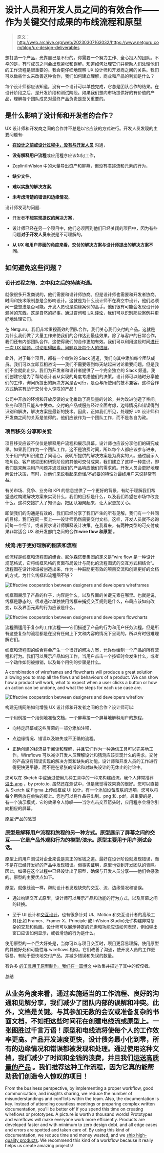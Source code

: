 # 设计人员和开发人员之间的有效合作——作为关键交付成果的布线流程和原型

> 原文：<http://web.archive.org/web/20230307163032/https://www.netguru.com/blog/ux-design-deliverables>

 想打造一个产品，光靠自己是不行的。你需要一个努力工作、全心投入的团队。不幸的是，有时成员之间会出现紧张和误解。知道如何处理它们并帮助人们处理他们的工作流程是很重要的。我会更仔细地观察 UX 设计师和开发商之间的关系。我们可以做些什么来改善这种合作，我们如何建立理解，商业和产品的利润是什么？

每个设计师都应该知道，没有一个设计可以单独完成，它总是团队合作的结果。在设计阶段之后，是开发阶段和测试阶段。如果我们想向市场提供好的有价值的产品，理解每个团队成员对最终产品负责是至关重要的。

## 是什么影响了设计师和开发者的合作？

UX 设计师和开发商之间的合作并不总是以它应该的方式进行。开发人员发现的主要问题有:

*   **[在设计之前或设计过程中，没有与开发人员](/web/20220925012604/https://www.netguru.com/blog/effective-communication-remote-project)** 沟通，

*   **没有解释用户流程**或应用程序应该如何工作，

*   Zeplin/InVision 中的大量导出资产和屏幕，但没有描述流和元素的行为，

*   **缺少文件**，

*   **难以实施的解决方案**，

*   **未考虑清楚的错误和边缘情况**。

设计师发现的问题:

*   开发者**不想实现提议的解决方案**，

*   设计师已经在另一个项目中，他们必须回到他们已经关闭的项目中，因为有些问题**对于开发人员**来说是不可理解的，

*   **从 UX 和用户界面的角度来看，交付的解决方案与设计师提出的解决方案不同**。

## 如何避免这些问题？

### 设计过程之前、之中和之后的持续沟通。

就像很多开发商说的，他们需要和设计师协商。但是设计师也需要和开发者协商。时间和技术限制总是会影响设计。这就是为什么设计师不在真空中设计，他们必须问一些想法是否可能。开发人员也是边缘案例的高手。他们很有可能会发现设计师漏掉的东西。这是自然的好事。通过咨询和 [UX 评论](/web/20220925012604/https://www.netguru.com/blog/ux-review-guide)，我们可以识别那些案例并更好地处理它们。

在 Netguru，我们非常重视高效的团队合作，我们关心我们交付的产品。这就是为什么我们做了大量工作来使我们的合作达到最佳效果。除了与客户的日常合作，我们还有内部团队合作，这使得我们的合作更加有效。我们可以利用这段时间[进行一次 UX 回顾，讨论阻碍因素、问题以及每个人的进展](/web/20220925012604/https://www.netguru.com/blog/effective-teamwork-starts-with-shared-terms-rules-and-goals)。

此外，对于每个项目，都有一个单独的 Slack 通道，我们向其中添加每个团队成员。我们可以立即互相咨询——我们不需要等到每天站起来讨论重要问题。但是我们不会就此止步。我们为开发者和设计者提供了一个完全独立的 Slack 频道。我们创建它是为了帮助设计者从实现的角度考虑他们的决策。设计师可以随时分享他们的工作，询问所提出的解决方案是否可行，是否与所使用的技术兼容。这种合作方式确实有助于交付令人惊叹的产品！

公司中开放的环境和开放反馈的文化推动了高质量的讨论，并为改进创造了空间。业务和项目只能从中受益。交付的产品或服务经过全面考虑，边缘情况和错误得到识别和解决，解决方案是最新的技术。因此，正如我们所见，处理好 UX 设计师和开发商之间的关系是值得的。他们应该作为一个团队工作，而不是各自为政。

### 项目移交:分享即关爱

项目移交应该不仅仅是解释用户流程和展示屏幕。设计师也应该分享他们的研究成果。如果我们作为一个团队工作，这不是浪费时间，所以每个人都应该参与进来。关于用户的知识建立了同理心，表明所提供的解决方案是为真实的人。通过展示人物角色、客户旅程图和研究阶段的其他可交付成果，我们建立了这样一种意识，即我们是来解决用户问题并通过我们的产品响应他们的需求的。开发人员会更好地理解设计决策，有时，对他们来说看起来奇怪/不必要的特性对最终用户来说非常有益。

有关市场、竞争、业务和 KPI 的信息提供了一个更好的背景，有助于理解我们希望通过构建解决方案来实现什么，我们的目标是什么，以及我们希望在市场中改变什么。这种交接扩大了知识面，把团队凝聚起来，让大家更加关心。

即使我们的沟通是有效的，我们已经分享了我们产生的所有见解，我们有一个共同的目标，我们在同一页上——设计师仍然需要交付文档。这样，开发人员就不必询问每一个细节，或者要求设计师解释设计决策。在我看来，有两种类型的可交付成果非常适合 UX 和开发部门之间的合作:**wire flow 和原型** 。

### 线流:用于更好理解的图表和流程

线流程是线框和流程图的组合。尼尔森诺曼集团的定义是“wire flow 是一种设计规范格式，它将线框风格的页面布局设计与简化的流程图式的交互方式相结合”。 流程图在设计领域被创造出来，作为一种鼓励更有效的项目交流和创建更好的文档的方式。为什么线框和流程图不够？

![Effective cooperation between designers and developers wireframes](img/38207f9e5866ef1075ef576e3de69e16.png)

线框图展示了产品的样子，内容是什么，以及界面的关键元素在哪里。也就是说，线框是静态的，很难通过单独使用线框来捕捉交互规则是什么，布局应该如何改变，以及界面元素的行为应该是什么。

![Effective cooperation between designers and developers flowcharts](img/05c1aba72278eb5e59cd9d0efce0b364.png)

流程图适用于复杂的工作流程——它们描述了产品的行为和用户任务流程。但是所有这些复杂的流程都是在没有任何上下文和内容的情况下呈现的，所以有时很难理解它们。

线框和流程图的结合将会产生一个很好的解决方案，允许你绘制一个产品的所有流程和行为。我们可以展示产品如何工作，当用户点击一个按钮时会发生什么，或者一个动作如何被撤销，以及每个用例的步骤是什么。

A combination of wireframes and flowcharts will produce a great solution allowing you to map all the flows and behaviours of a product. We can show how a product will work, what to expect when a user clicks a button or how an action can be undone, and what the steps for each use case are.

![Effective cooperation between designers and developers wireflow](img/253a9f669856f0e7e567e2dfa6b4451d.png)

构建无线网络如何增强 UX 设计师和开发者之间的合作？设计师可以:

一个用例接一个用例地准备文档，一个屏幕接一个屏幕地解释用户的旅程，

*   向特定屏幕或这些屏幕的一部分添加注释，

*   点边缘情况、错误以及缺失或不正确的流程。

*   正确创建的线流易于阅读和理解，并且它们作为一种通信工具可以完美地工作。Wireflows 可以减少开发人员理解设计和猜测应该实现什么的需求。交付的产品没有错误实现的解决方案和缺失的功能。设计师和开发人员的工作进行得更快更平静，而不是在紧张的辩论和对缺失设计的无休止的讨论中。

您可以在 Sketch 中或通过使用几种工具中的一种来构建线流。我个人非常推荐 [溢出 app](http://web.archive.org/web/20220925012604/https://overflow.io/) ，by proto.io. 虽然还在测试中，但是我觉得效果真的很好。您可以直接从 Sketch 或 Figma 上传线框或 UI 设计。有一个添加设备皮肤的选项，您可以将每个用例放在单独的板上。您也可以将作品导出到。png 和. pdf。最重要的是，有一个演示模式，它的效果令人惊叹——当你点击交互箭头时，应用程序会将你引向相应的屏幕。

原型:产品的感觉

### 原型是解释用户流程和旅程的另一种方式。原型展示了屏幕之间的交互——它是产品外观和行为的模型/演示。原型主要用于用户测试会话。

原型上的用户测试对企业来说是真正的省钱之道。最好在设计阶段就发现错误，而不是在已经开发好的产品中发现错误。但事实证明，原型也受到开发团队的青睐。因此，如果在这个过程中已经设计出了原型，确保与开发人员分享——他们会感激的。原型的主要优点如下。

原型，就像线流一样，帮助设计者发现缺失的交互、流、边缘情况和错误。

*   通过构建交互式原型，设计师可以展示产品和功能的行为方式，以及屏幕之间的转换。

*   至于 UI 设计和[交互设计](/web/20220925012604/https://www.netguru.com/glossary/ux-design)，也有很多针对 UI、Motion 和交互设计者的高级工具(比如 Framer、Framer X、Principle 或 InVision Studio)允许构建非常复杂的交互和动画。设计师可以展示特定的元素和功能应该如何表现，例如弹出窗口应该如何显示，或者滑动的行为是什么。

使用原型的一个巨大好处是，当你可以与项目交互时，项目更容易理解。使用原型的其他好处和可能性与 wireflows 相似。它们改善了沟通，使开发人员的工作更容易，有助于更快地交付产品，并减少错误和失误的数量。

有许多 [的工具用于原型制作。我们在一篇博文](http://web.archive.org/web/20220925012604/https://www.netguru.com/blog/best-ux-design-tools-for-fast-design-prototyping-and-validation) 中收集并描述了其中的佼佼者。

总结

## 从业务角度来看，通过实施适当的工作流程、良好的沟通和见解分享，我们减少了团队内部的误解和冲突。此外，文档是关键。与其参加无数的会议或准备复杂的书面文档，不如把这些时间花在创建电线流或原型上。一张图胜过千言万语！原型和电线流将使每个人的工作效率更高。产品开发速度更快，设计债务最小化到零，所有的边缘情况和错误都被发现和处理。通过使用这种文档，我们减少了时间和金钱的浪费，并且我们[运送高质量的产品](/web/20220925012604/https://www.netguru.com/blog/how-netguru-tracks-and-maintains-the-quality-of-your-project) 。我们推荐这种工作流程，因为它真的能帮助我们创造令人惊叹的项目！

From the business perspective, by implementing a proper workflow, good communication, and insights sharing, we reduce the number of misunderstandings and conflicts within the team. Also, the documentation is key. Instead of attending countless meetings or preparing complex written documentation, you'll be better off if you spend this time on creating wireflows or prototypes. A picture is worth a thousand words! Prototypes and wireflows will make everyone work more efficiently. Products are developed faster and with minimum to zero design debt, and all edge cases and errors are spotted and taken care of. By using this kind of documentation, we reduce time and money wasted, and we [ship high-quality products](/web/20220925012604/https://www.netguru.com/blog/how-netguru-tracks-and-maintains-the-quality-of-your-project). We recommend this kind of a workflow because it really helps us create amazing projects!